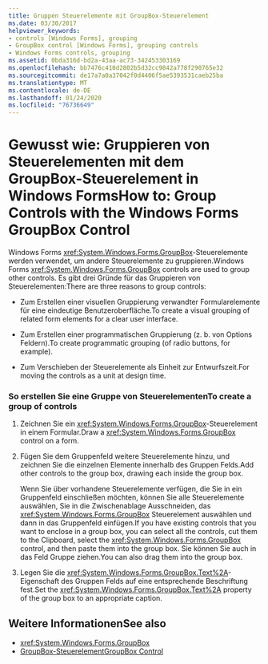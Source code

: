 ```yaml
---
title: Gruppen Steuerelemente mit GroupBox-Steuerelement
ms.date: 03/30/2017
helpviewer_keywords:
- controls [Windows Forms], grouping
- GroupBox control [Windows Forms], grouping controls
- Windows Forms controls, grouping
ms.assetid: 0bda316d-bd2a-43aa-ac73-342453303169
ms.openlocfilehash: bb7476c410d2802b5d32cc9842a778f290765e32
ms.sourcegitcommit: de17a7a0a37042f0d4406f5ae5393531caeb25ba
ms.translationtype: MT
ms.contentlocale: de-DE
ms.lasthandoff: 01/24/2020
ms.locfileid: "76736649"
---
```

# <a name="how-to-group-controls-with-the-windows-forms-groupbox-control"></a><span data-ttu-id="47ac5-102">Gewusst wie: Gruppieren von Steuerelementen mit dem GroupBox-Steuerelement in Windows Forms</span><span class="sxs-lookup"><span data-stu-id="47ac5-102">How to: Group Controls with the Windows Forms GroupBox Control</span></span>
<span data-ttu-id="47ac5-103">Windows Forms <xref:System.Windows.Forms.GroupBox>-Steuerelemente werden verwendet, um andere Steuerelemente zu gruppieren.</span><span class="sxs-lookup"><span data-stu-id="47ac5-103">Windows Forms <xref:System.Windows.Forms.GroupBox> controls are used to group other controls.</span></span> <span data-ttu-id="47ac5-104">Es gibt drei Gründe für das Gruppieren von Steuerelementen:</span><span class="sxs-lookup"><span data-stu-id="47ac5-104">There are three reasons to group controls:</span></span>  
  
- <span data-ttu-id="47ac5-105">Zum Erstellen einer visuellen Gruppierung verwandter Formularelemente für eine eindeutige Benutzeroberfläche.</span><span class="sxs-lookup"><span data-stu-id="47ac5-105">To create a visual grouping of related form elements for a clear user interface.</span></span>  
  
- <span data-ttu-id="47ac5-106">Zum Erstellen einer programmatischen Gruppierung (z. b. von Options Feldern).</span><span class="sxs-lookup"><span data-stu-id="47ac5-106">To create programmatic grouping (of radio buttons, for example).</span></span>  
  
- <span data-ttu-id="47ac5-107">Zum Verschieben der Steuerelemente als Einheit zur Entwurfszeit.</span><span class="sxs-lookup"><span data-stu-id="47ac5-107">For moving the controls as a unit at design time.</span></span>  
  
### <a name="to-create-a-group-of-controls"></a><span data-ttu-id="47ac5-108">So erstellen Sie eine Gruppe von Steuerelementen</span><span class="sxs-lookup"><span data-stu-id="47ac5-108">To create a group of controls</span></span>  
  
1. <span data-ttu-id="47ac5-109">Zeichnen Sie ein <xref:System.Windows.Forms.GroupBox>-Steuerelement in einem Formular.</span><span class="sxs-lookup"><span data-stu-id="47ac5-109">Draw a <xref:System.Windows.Forms.GroupBox> control on a form.</span></span>  
  
2. <span data-ttu-id="47ac5-110">Fügen Sie dem Gruppenfeld weitere Steuerelemente hinzu, und zeichnen Sie die einzelnen Elemente innerhalb des Gruppen Felds.</span><span class="sxs-lookup"><span data-stu-id="47ac5-110">Add other controls to the group box, drawing each inside the group box.</span></span>  
  
     <span data-ttu-id="47ac5-111">Wenn Sie über vorhandene Steuerelemente verfügen, die Sie in ein Gruppenfeld einschließen möchten, können Sie alle Steuerelemente auswählen, Sie in die Zwischenablage Ausschneiden, das <xref:System.Windows.Forms.GroupBox> Steuerelement auswählen und dann in das Gruppenfeld einfügen.</span><span class="sxs-lookup"><span data-stu-id="47ac5-111">If you have existing controls that you want to enclose in a group box, you can select all the controls, cut them to the Clipboard, select the <xref:System.Windows.Forms.GroupBox> control, and then paste them into the group box.</span></span> <span data-ttu-id="47ac5-112">Sie können Sie auch in das Feld Gruppe ziehen.</span><span class="sxs-lookup"><span data-stu-id="47ac5-112">You can also drag them into the group box.</span></span>  
  
3. <span data-ttu-id="47ac5-113">Legen Sie die <xref:System.Windows.Forms.GroupBox.Text%2A>-Eigenschaft des Gruppen Felds auf eine entsprechende Beschriftung fest.</span><span class="sxs-lookup"><span data-stu-id="47ac5-113">Set the <xref:System.Windows.Forms.GroupBox.Text%2A> property of the group box to an appropriate caption.</span></span>  
  
## <a name="see-also"></a><span data-ttu-id="47ac5-114">Weitere Informationen</span><span class="sxs-lookup"><span data-stu-id="47ac5-114">See also</span></span>

- <xref:System.Windows.Forms.GroupBox>
- [<span data-ttu-id="47ac5-115">GroupBox-Steuerelement</span><span class="sxs-lookup"><span data-stu-id="47ac5-115">GroupBox Control</span></span>](groupbox-control-windows-forms.md)
